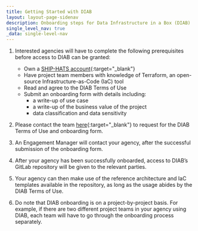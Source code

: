 ```yaml
---
title: Getting Started with DIAB
layout: layout-page-sidenav
description: Onboarding steps for Data Infrastructure in a Box (DIAB)
single_level_nav: true
_data: single-level-nav
---
```


1. Interested agencies will have to complete the following prerequisites before access to DIAB can be granted:
   - Own a [SHIP-HATS account](https://docs.developer.tech.gov.sg/docs/ship-hats-getting-started/){:target="\_blank"}
   - Have project team members with knowledge of Terraform, an open-source Infrastructure-as-Code (IaC) tool
   - Read and agree to the DIAB Terms of Use
   - Submit an onboarding form with details including:
     - a write-up of use case
     - a write-up of the business value of the project
     - data classification and data sensitivity

2.  Please contact the team [here](https://form.gov.sg/62280856ba91100012050933){:target="\_blank"} to request for the DIAB Terms of Use and onboarding form.

3. An Engagement Manager will contact your agency, after the successful submission of the onboarding form.

4. After your agency has been successfully onboarded, access to DIAB’s GitLab repository will be given to the relevant parties.

5. Your agency can then make use of the reference architecture and IaC templates available in the repository, as long as the usage abides by the DIAB Terms of Use.

6. Do note that DIAB onboarding is on a project-by-project basis. For example, if there are two different project teams in your agency using DIAB, each team will have to go through the onboarding process separately.

